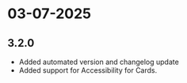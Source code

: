 # 03-07-2025

## 3.2.0

- Added automated version and changelog update
- Added support for Accessibility for Cards.

